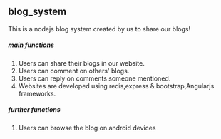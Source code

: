 ## blog_system
This is a nodejs blog system created by us to share our blogs!

##### main functions
1. Users can share their blogs in our website.
2. Users can comment on others' blogs.
3. Users can reply on comments someone mentioned.
4. Websites are developed using redis,express & bootstrap,Angularjs frameworks.

##### further functions
1. Users can browse the blog on android devices
